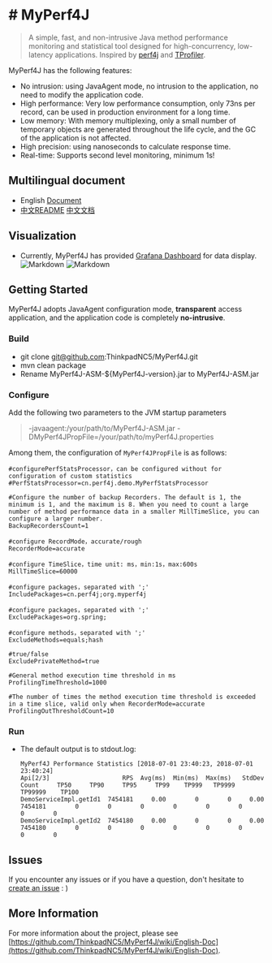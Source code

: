 # # MyPerf4J
> A simple, fast, and non-intrusive Java method performance monitoring and statistical tool designed for high-concurrency, low-latency applications. Inspired by [perf4j](https://github.com/perf4j/perf4j) and [TProfiler](https://github.com/alibaba/TProfiler). 

MyPerf4J has the following features:
*  No intrusion: using JavaAgent mode, no intrusion to the application, no need to modify the application code.
*  High performance: Very low performance consumption, only 73ns per record, can be used in production environment for a long time.
*  Low memory: With memory multiplexing, only a small number of temporary objects are generated throughout the life cycle, and the GC of the application is not affected.
*  High precision: using nanoseconds to calculate response time.
*  Real-time: Supports second level monitoring, minimum 1s!

## Multilingual document
* English [Document](https://github.com/ThinkpadNC5/MyPerf4J/wiki/English-Doc)
* [中文README](https://github.com/ThinkpadNC5/MyPerf4J/blob/develop/README.CN.md) [中文文档](https://github.com/ThinkpadNC5/MyPerf4J/wiki/Chinese-Doc) 

## Visualization
* Currently, MyPerf4J has provided [Grafana Dashboard](https://grafana.com/dashboards/6991) for data display.
![Markdown](https://raw.githubusercontent.com/ThinkpadNC5/Pictures/master/Monitor_Page_V3_1_200FPS.gif)
![Markdown](https://raw.githubusercontent.com/ThinkpadNC5/Pictures/master/Monitor_Page_V4_200FPS.gif)

## Getting Started
MyPerf4J adopts JavaAgent configuration mode, **transparent** access application, and the application code is completely **no-intrusive**.

### Build
* git clone git@github.com:ThinkpadNC5/MyPerf4J.git
* mvn clean package
* Rename MyPerf4J-ASM-${MyPerf4J-version}.jar to MyPerf4J-ASM.jar

### Configure
Add the following two parameters to the JVM startup parameters
> -javaagent:/your/path/to/MyPerf4J-ASM.jar
> -DMyPerf4JPropFile=/your/path/to/myPerf4J.properties

Among them, the configuration of `MyPerf4JPropFile` is as follows:

```
#configurePerfStatsProcessor，can be configured without for configuration of custom statistics
#PerfStatsProcessor=cn.perf4j.demo.MyPerfStatsProcessor
    
#Configure the number of backup Recorders. The default is 1, the minimum is 1, and the maximum is 8. When you need to count a large number of method performance data in a smaller MillTimeSlice, you can configure a larger number.
BackupRecordersCount=1
    
#configure RecordMode，accurate/rough
RecorderMode=accurate
    
#configure TimeSlice，time unit: ms，min:1s，max:600s
MillTimeSlice=60000
    
#configure packages，separated with ';'
IncludePackages=cn.perf4j;org.myperf4j
    
#configure packages，separated with ';'
ExcludePackages=org.spring;
    
#configure methods，separated with ';'
ExcludeMethods=equals;hash
    
#true/false
ExcludePrivateMethod=true
    
#General method execution time threshold in ms
ProfilingTimeThreshold=1000
    
#The number of times the method execution time threshold is exceeded in a time slice, valid only when RecorderMode=accurate
ProfilingOutThresholdCount=10
```

### Run
* The default output is to stdout.log:

    ```
    MyPerf4J Performance Statistics [2018-07-01 23:40:23, 2018-07-01 23:40:24]
    Api[2/3]                    RPS  Avg(ms)  Min(ms)  Max(ms)   StdDev     Count     TP50     TP90     TP95     TP99    TP999   TP9999  TP99999    TP100
    DemoServiceImpl.getId1  7454181     0.00        0        0     0.00   7454181        0        0        0        0        0        0        0        0
    DemoServiceImpl.getId2  7454180     0.00        0        0     0.00   7454180        0        0        0        0        0        0        0        0
    ```
  
    
## Issues
If you encounter any issues or if you have a question, don't hesitate to [create an issue](https://github.com/ThinkpadNC5/MyPerf4J/issues/new) : )

## More Information
For more information about the project, please see [https://github.com/ThinkpadNC5/MyPerf4J/wiki/English-Doc](https://github.com/ThinkpadNC5/MyPerf4J/wiki/English-Doc).
